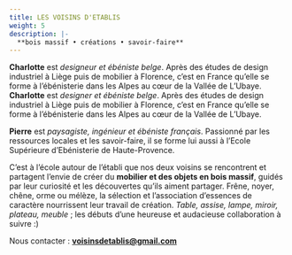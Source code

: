 ```yaml
---
title: LES VOISINS D'ETABLIS
weight: 5
description: |-
  **bois massif • créations • savoir-faire**
---
```


**Charlotte** est *designeur et ébéniste belge*.
Après des études de design industriel à Liège puis de mobilier à Florence,
c’est en France qu’elle se forme à l’ébénisterie dans les Alpes au cœur de la Vallée de L’Ubaye.
**Charlotte** est *designer et ébéniste belge*. 
Après des études de design industriel à Liège puis de mobilier à Florence, 
c’est en France qu’elle se forme à l’ébénisterie dans les Alpes au cœur de la Vallée de L’Ubaye. 

**Pierre** est *paysagiste, ingénieur et ébéniste français*.
Passionné par les ressources locales et les savoir-faire,
il se forme lui aussi à l’Ecole Supérieure d’Ebénisterie de Haute-Provence.

C’est à l’école autour de l’établi que nos deux voisins se rencontrent et partagent l’envie de créer du **mobilier et des objets en bois massif**,
guidés par leur curiosité et les découvertes qu’ils aiment partager.
Frêne, noyer, chêne, orme ou mélèze, la sélection et l’association d’essences de caractère nourrissent leur travail de création.
*Table, assise, lampe, miroir, plateau, meuble* ; les débuts d’une heureuse et audacieuse collaboration à suivre :)

Nous contacter : **voisinsdetablis@gmail.com**
